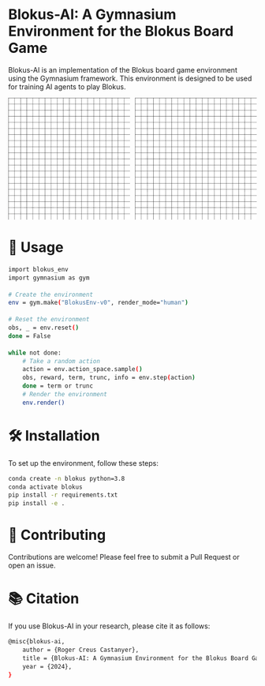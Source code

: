 # Blokus-AI: A Gymnasium Environment for the Blokus Board Game

Blokus-AI is an implementation of the Blokus board game environment using the Gymnasium framework. This environment is designed to be used for training AI agents to play Blokus.

<div style="display:flex;">
  <img src="demo_0.gif" style="flex:1;margin-right:5px;width:45%;" />
  <img src="demo_1.gif" style="flex:1;margin-left:5px;width:45%;" />
</div>

# 🚀 Usage

```bash
import blokus_env
import gymnasium as gym

# Create the environment
env = gym.make("BlokusEnv-v0", render_mode="human")

# Reset the environment
obs, _ = env.reset()
done = False

while not done:
    # Take a random action
    action = env.action_space.sample()
    obs, reward, term, trunc, info = env.step(action)
    done = term or trunc
    # Render the environment
    env.render()
```

# 🛠️ Installation
To set up the environment, follow these steps:

```bash
conda create -n blokus python=3.8
conda activate blokus
pip install -r requirements.txt
pip install -e .
```

# 🤝 Contributing
Contributions are welcome! Please feel free to submit a Pull Request or open an issue.

# 📚 Citation

If you use Blokus-AI in your research, please cite it as follows:

```bash
@misc{blokus-ai,
    author = {Roger Creus Castanyer},
    title = {Blokus-AI: A Gymnasium Environment for the Blokus Board Game},
    year = {2024},
}
```